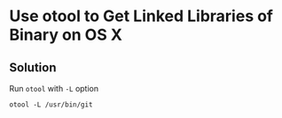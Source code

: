 # Use otool to Get Linked Libraries of Binary on OS X

## Solution
Run `otool` with `-L` option
```
otool -L /usr/bin/git
```
